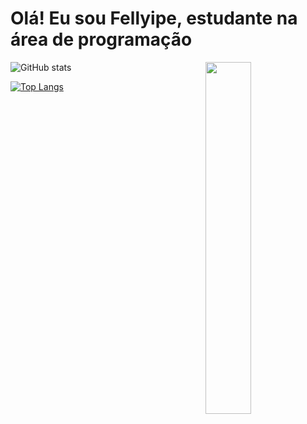 # Olá! Eu sou Fellyipe, estudante na área de programação  
  
  
![GitHub stats](https://github-readme-stats.vercel.app/api?username=Fellyipe&show_icons=true&theme=gruvbox)
<img align="right" src="https://c.tenor.com/Dsjbb2BCBGYAAAAC/distraction-dance-henry-stickmin.gif" target="_blank" width=38%>
  
[![Top Langs](https://github-readme-stats.vercel.app/api/top-langs/?username=Fellyipe)](https://github.com/anuraghazra/github-readme-stats)
</div>
